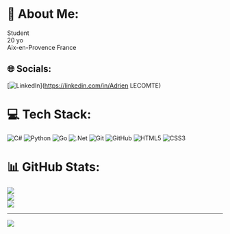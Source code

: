 # 💫 About Me:
Student<br>20 yo<br>Aix-en-Provence France


## 🌐 Socials:
[![LinkedIn](https://img.shields.io/badge/LinkedIn-%230077B5.svg?logo=linkedin&logoColor=white)](https://linkedin.com/in/Adrien LECOMTE) 

# 💻 Tech Stack:
![C#](https://img.shields.io/badge/c%23-%23239120.svg?style=for-the-badge&logo=csharp&logoColor=white) ![Python](https://img.shields.io/badge/python-3670A0?style=for-the-badge&logo=python&logoColor=ffdd54) ![Go](https://img.shields.io/badge/go-%2300ADD8.svg?style=for-the-badge&logo=go&logoColor=white) ![.Net](https://img.shields.io/badge/.NET-5C2D91?style=for-the-badge&logo=.net&logoColor=white) ![Git](https://img.shields.io/badge/git-%23F05033.svg?style=for-the-badge&logo=git&logoColor=white) ![GitHub](https://img.shields.io/badge/github-%23121011.svg?style=for-the-badge&logo=github&logoColor=white) ![HTML5](https://img.shields.io/badge/html5-%23E34F26.svg?style=for-the-badge&logo=html5&logoColor=white) ![CSS3](https://img.shields.io/badge/css3-%231572B6.svg?style=for-the-badge&logo=css3&logoColor=white)
# 📊 GitHub Stats:
![](https://github-readme-stats.vercel.app/api?username=ZdarkBlackShadow&theme=dark&hide_border=false&include_all_commits=true&count_private=true)<br/>
![](https://github-readme-streak-stats.herokuapp.com/?user=ZdarkBlackShadow&theme=dark&hide_border=false)<br/>
![](https://github-readme-stats.vercel.app/api/top-langs/?username=ZdarkBlackShadow&theme=dark&hide_border=false&include_all_commits=true&count_private=true&layout=compact)

---
[![](https://visitcount.itsvg.in/api?id=ZdarkBlackShadow&icon=0&color=0)](https://visitcount.itsvg.in)

<!-- Proudly created with GPRM ( https://gprm.itsvg.in ) -->
